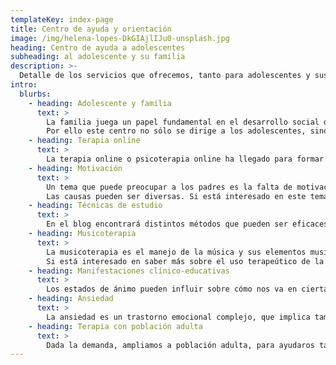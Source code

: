 ```yaml
---
templateKey: index-page
title: Centro de ayuda y orientación
image: /img/helena-lopes-DkGIAjlIJu0-unsplash.jpg
heading: Centro de ayuda a adolescentes
subheading: al adolescente y su familia
description: >-
  Detalle de los servicios que ofrecemos, tanto para adolescentes y sus familias como para población adulta. Consulta presencial u online.
intro:
  blurbs:
    - heading: Adolescente y familia
      text: >
        La familia juega un papel fundamental en el desarrollo social de los adolescentes, la relación padres-hijos va a sentar las bases sobre la que se construirán los cimientos de los comportamientos adolescentes.
        Por ello este centro no sólo se dirige a los adolescentes, sino también a orientar a los padres para que puedan ayudar y apoyar a sus hijos.
    - heading: Terapia online
      text: >
        La terapia online o psicoterapia online ha llegado para formar parte de nuestra vida y nuestro trabajo. Al igual que las videollamadas con familiares y amigos, las videollamadas para terapia son interesantes en nuestro día a día y nos enriquecen, ofreciendo una serie de ventajas muy interesantes: ahorro de tiempo, desde cualquier lugar, comodidad, etc.
    - heading: Motivación
      text: >
        Un tema que puede preocupar a los padres es la falta de motivación de sus hijos en los estudios. Piensan que todo le da igual o que no tiene interés.
        Las causas pueden ser diversas. Si está interesado en este tema o sufre este problema, no dude en consultarnos.
    - heading: Técnicas de estudio
      text: >
        En el blog encontrará distintos métodos que pueden ser eficaces para afrontar los problemas de concentración en el estudio. Puede que el entorno sea inadecuado, se tengan miedos a no conseguir los resultados esperados, se tengan preocupaciones o hayan aparecido problemas de ansiedad. Sea cual sea la causa, hay que adoptar una actitud positiva y seguir los consejos de especialistas.
    - heading: Musicoterapia
      text: >
        La musicoterapia es el manejo de la música y sus elementos musicales (sonido, ritmo, melodía y armonía) con el fin de satisfacer el bienestar físico, emocional, mental, social y cognitivo. 
        Si está interesado en saber más sobre el uso terapeútico de la música o quiere realizar musicoterapia a través de este centro, acceda a musicoterapia.
    - heading: Manifestaciones clínico-educativas
      text: >
        Los estados de ánimo pueden influir sobre cómo nos va en ciertas situaciones, pero también puede hacerlo algo más: nuestro estado mental. ¿Cuál es la diferencia entre un estado de ánimo y un estado mental? Los estados de ánimo son las emociones que sentimos. El estado mental son los pensamientos e ideas que acompañan ese estado de ánimo. Puede saber más a través del blog.
    - heading: Ansiedad
      text: >
        La ansiedad es un trastorno emocional complejo, que implica también problemas en pensamientos y conductas. Como psicóloga colaboradora de Clínica Moreno - Psicólogos, recomiendo el libro Superar la ansiedad y el miedo como ayuda para el tratamiento de la ansiedad.
    - heading: Terapia con población adulta
      text: >
        Dada la demanda, ampliamos a población adulta, para ayudaros también.
---
```

